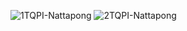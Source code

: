 ![1TQPI-Nattapong](https://user-images.githubusercontent.com/62198543/230809182-dc00ced4-dba7-41ae-b009-820781d3c2e7.jpg)
![2TQPI-Nattapong](https://user-images.githubusercontent.com/62198543/230809986-94857e0d-ba0a-4699-90ea-b1a3546df631.jpg)
